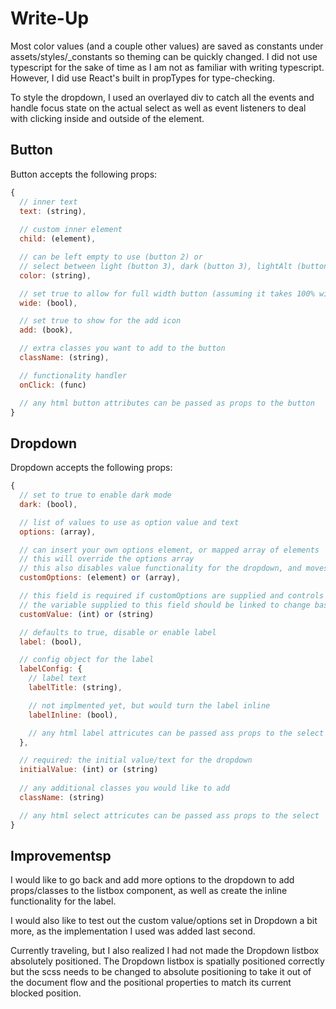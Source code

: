 # Write-Up

Most color values (and a couple other values) are saved as constants under assets/styles/_constants so theming can be quickly changed. I did not use typescript for the sake of time as I am not as familiar with writing typescript. However, I did use React's built in propTypes for type-checking.

To style the dropdown, I used an overlayed div to catch all the events and handle focus state on the actual select as well as event listeners to deal with clicking inside and outside of the element.

## Button

Button accepts the following props:

```javascript
{
  // inner text
  text: (string),
  
  // custom inner element
  child: (element),

  // can be left empty to use (button 2) or 
  // select between light (button 3), dark (button 3), lightAlt (button 4), darkAlt (button 4), danger (button 5)
  color: (string), 

  // set true to allow for full width button (assuming it takes 100% width)
  wide: (bool),

  // set true to show for the add icon
  add: (book),

  // extra classes you want to add to the button
  className: (string),

  // functionality handler
  onClick: (func)

  // any html button attributes can be passed as props to the button
}
```

## Dropdown

Dropdown accepts the following props:

```javascript
{
  // set to true to enable dark mode
  dark: (bool),

  // list of values to use as option value and text
  options: (array),

  // can insert your own options element, or mapped array of elements
  // this will override the options array
  // this also disables value functionality for the dropdown, and moves value tracking to the parent element
  customOptions: (element) or (array),

  // this field is required if customOptions are supplied and controls the value and text of the select
  // the variable supplied to this field should be linked to change based on which customOption is clicked 
  customValue: (int) or (string) 

  // defaults to true, disable or enable label
  label: (bool),

  // config object for the label
  labelConfig: {
    // label text
    labelTitle: (string),

    // not implmented yet, but would turn the label inline
    labelInline: (bool),

    // any html label attricutes can be passed ass props to the select
  },

  // required: the initial value/text for the dropdown
  initialValue: (int) or (string)
  
  // any additional classes you would like to add
  className: (string)

  // any html select attricutes can be passed ass props to the select
}
```

## Improvementsp

I would like to go back and add more options to the dropdown to add props/classes to the listbox component, as well as create the inline functionality for the label.

I would also like to test out the custom value/options set in Dropdown a bit more, as the implementation I used was added last second.

Currently traveling, but I also realized I had not made the Dropdown listbox absolutely positioned. The Dropdown listbox is spatially positioned correctly but the scss needs to be changed to absolute positioning to take it out of the document flow and the positional properties to match its current blocked position. 
